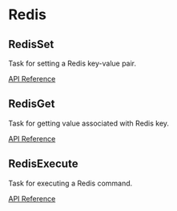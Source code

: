 # Redis

## RedisSet <Badge text="task"/>

Task for setting a Redis key-value pair.

[API Reference](/api/latest/tasks/postgres.html#redisset)

## RedisGet <Badge text="task"/>

Task for getting value associated with Redis key.

[API Reference](/api/latest/tasks/postgres.html#redisget)

## RedisExecute <Badge text="task"/>

Task for executing a Redis command.

[API Reference](/api/latest/tasks/postgres.html#redisexecute)
